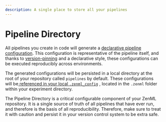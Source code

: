 ```yaml
---
description: A single place to store all your pipelines
---
```


# Pipeline Directory

All pipelines you create in code will generate a [declarative pipeline configuration](../pipelines/what-is-a-pipeline.md). This configuration is representative of the pipeline itself, and thanks to [version-pinning](integration-with-git.md#versioning-custom-code) and a declarative style, these configurations can be executed reproducibly across environments.

The generated configurations will be persisted in a local directory at the root of your repository called `pipelines` by default. These configurations will be[ referenced in your local `.zenml_config`](repository-singleton.md#zenml-local-config-vs-zenml-global-config) , located in the `.zenml` folder within your experiment directory.

The Pipeline Directory is a critical configurable component of your ZenML repository. It is a single source of truth of all pipelines that have ever run, and therefore is the basis of all reproducibility. Therefore, make sure to treat it with caution and persist it in your version control system to be extra safe.

